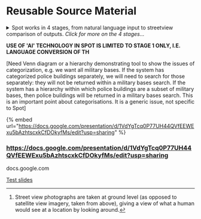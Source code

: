 # Reusable Source Material

<details>

<summary>Spot works in 4 stages, from natural language input to streetview comparison of outputs. <em>Click for more on the 4 stages...</em></summary>

1. Spot takes natural language prompts as input from the user, i.e. sentences written in everyday language, and converts these sentences into query language  code with a formal structure (which isdisplayed to the user in a separate box in the interface) called [Overpass Query Language](https://wiki.openstreetmap.org/wiki/Overpass_API/Overpass_QL).
2. Spot  uses the query  language code to perform a search of OpenStreetMap (by building an Overpass query).
3. Spot displays all the features which satisfy the user's input search on a map. It does not sort features which relate to different candidate location solutions, so if there is more than one potential solution,&#x20;

1) For each feature marked on the output map, Spot offers the user the option to open a [street view](#user-content-fn-1)[^1] window within the tool, using data from a choice of three of the largest providers of street view photography (Google, Yandex, and Bing).

</details>

**USE OF 'AI' TECHNOLOGY IN SPOT IS LIMITED TO STAGE 1 ONLY, I.E. LANGUAGE CONVERSION OF TH**

\[Need Venn diagram or a hierarchy demonstrating tool to show the issues of categorization, e.g. we want all military bases. If the system has categorized police buildings separately, we will need to search for those separately: they will not be returned within a military bases search. If the system has a hierarchy within which police buildings are a subset of military bases, then police buildings will be returned in a military bases search. This is an important point about categorisations. It is a generic issue, not specific to Spot]

{% embed url="https://docs.google.com/presentation/d/1VdYgTcq0P77UH44QVfEEWExu5bAzhtscxkCfDOkyfMs/edit?usp=sharing" %}

### https://docs.google.com/presentation/d/1VdYgTcq0P77UH44QVfEEWExu5bAzhtscxkCfDOkyfMs/edit?usp=sharing <a href="#react-aria6249617902-r1rkh" id="react-aria6249617902-r1rkh"></a>

docs.google.com

​[Test slides](https://docs.google.com/presentation/d/1VdYgTcq0P77UH44QVfEEWExu5bAzhtscxkCfDOkyfMs/edit?usp=sharing)

[^1]: Street view photographs are taken at ground level (as opposed to satellite view imagery, taken from above), giving a view of what a human would see at a location by looking around.
